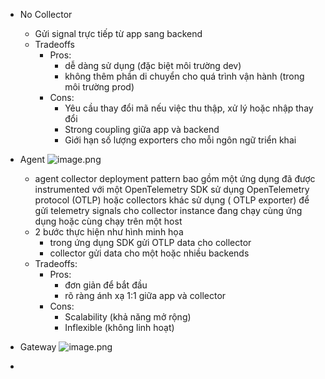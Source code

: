 - No Collector
  - Gửi signal trực tiếp từ app sang backend
  - Tradeoffs
    - Pros:
      - dễ dàng sử dụng (đặc biệt môi trường dev)
      - không thêm phần di chuyển cho quá trình vận hành (trong môi trường prod)
    - Cons:
      - Yêu cầu thay đổi mã nếu việc thu thập, xử lý hoặc nhập thay đổi
      - Strong coupling giữa app và backend
      - Giới hạn số lượng exporters cho mỗi ngôn ngữ triển khai
- Agent
![image.png](https://opentelemetry.io/docs/collector/img/otel-agent-sdk.svg)

  - agent collector deployment pattern bao gồm một ứng dụng đã được  instrumented với một OpenTelemetry SDK sử dụng  OpenTelemetry protocol (OTLP) hoặc collectors khác sử dụng ( OTLP exporter) để gửi telemetry signals cho collector instance đang chạy cùng ứng dụng hoặc cùng chạy trên một host
  - 2 bước thực hiện như hình minh họa
    - trong ứng dụng SDK gửi OTLP data cho collector
    - collector gửi data cho một hoặc nhiều backends
  - Tradeoffs:
    - Pros:
      - đơn giản để bắt đầu
      - rõ ràng ánh xạ 1:1 giữa app và collector
    - Cons:
      - Scalability (khả năng mở rộng)
      - Inflexible (không linh hoạt)
- Gateway
![image.png](https://opentelemetry.io/docs/collector/img/otel-gateway-sdk.svg)

- 